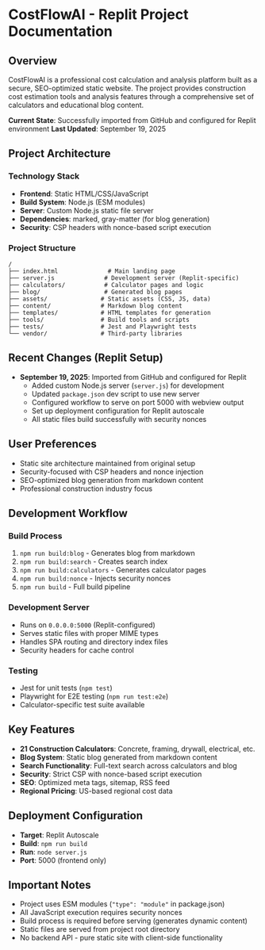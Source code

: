 # CostFlowAI - Replit Project Documentation

## Overview
CostFlowAI is a professional cost calculation and analysis platform built as a secure, SEO-optimized static website. The project provides construction cost estimation tools and analysis features through a comprehensive set of calculators and educational blog content.

**Current State**: Successfully imported from GitHub and configured for Replit environment
**Last Updated**: September 19, 2025

## Project Architecture

### Technology Stack
- **Frontend**: Static HTML/CSS/JavaScript
- **Build System**: Node.js (ESM modules)
- **Server**: Custom Node.js static file server
- **Dependencies**: marked, gray-matter (for blog generation)
- **Security**: CSP headers with nonce-based script execution

### Project Structure
```
/
├── index.html              # Main landing page
├── server.js              # Development server (Replit-specific)
├── calculators/           # Calculator pages and logic
├── blog/                  # Generated blog pages
├── assets/               # Static assets (CSS, JS, data)
├── content/              # Markdown blog content
├── templates/            # HTML templates for generation
├── tools/                # Build tools and scripts
├── tests/                # Jest and Playwright tests
└── vendor/               # Third-party libraries
```

## Recent Changes (Replit Setup)
- **September 19, 2025**: Imported from GitHub and configured for Replit
  - Added custom Node.js server (`server.js`) for development
  - Updated `package.json` dev script to use new server
  - Configured workflow to serve on port 5000 with webview output
  - Set up deployment configuration for Replit autoscale
  - All static files build successfully with security nonces

## User Preferences
- Static site architecture maintained from original setup
- Security-focused with CSP headers and nonce injection
- SEO-optimized blog generation from markdown content
- Professional construction industry focus

## Development Workflow

### Build Process
1. `npm run build:blog` - Generates blog from markdown
2. `npm run build:search` - Creates search index
3. `npm run build:calculators` - Generates calculator pages
4. `npm run build:nonce` - Injects security nonces
5. `npm run build` - Full build pipeline

### Development Server
- Runs on `0.0.0.0:5000` (Replit-configured)
- Serves static files with proper MIME types
- Handles SPA routing and directory index files
- Security headers for cache control

### Testing
- Jest for unit tests (`npm test`)
- Playwright for E2E testing (`npm run test:e2e`)
- Calculator-specific test suite available

## Key Features
- **21 Construction Calculators**: Concrete, framing, drywall, electrical, etc.
- **Blog System**: Static blog generated from markdown content
- **Search Functionality**: Full-text search across calculators and blog
- **Security**: Strict CSP with nonce-based script execution
- **SEO**: Optimized meta tags, sitemap, RSS feed
- **Regional Pricing**: US-based regional cost data

## Deployment Configuration
- **Target**: Replit Autoscale
- **Build**: `npm run build`
- **Run**: `node server.js`
- **Port**: 5000 (frontend only)

## Important Notes
- Project uses ESM modules (`"type": "module"` in package.json)
- All JavaScript execution requires security nonces
- Build process is required before serving (generates dynamic content)
- Static files are served from project root directory
- No backend API - pure static site with client-side functionality